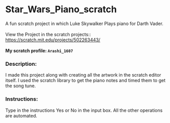 # Star_Wars_Piano_scratch
A fun scratch project in which Luke Skywalker Plays piano for Darth Vader.
<br>
<br>
View the Project in the scratch projects:: https://scratch.mit.edu/projects/502263443/
<br>
<br>
**My scratch profile: `Arashi_1607`**
### Description:
I made this project along with creating all the artwork in the scratch editor itself. I used the scratch library to get the piano notes and timed them to get the song tune.
### Instructions:
Type in the instructions Yes or No in the input box. All the other operations are automated.
